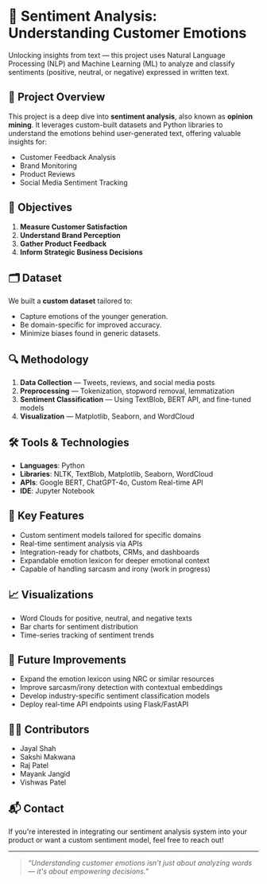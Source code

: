# 🧠 Sentiment Analysis: Understanding Customer Emotions

Unlocking insights from text — this project uses Natural Language Processing (NLP) and Machine Learning (ML) to analyze and classify sentiments (positive, neutral, or negative) expressed in written text.

## 📌 Project Overview

This project is a deep dive into **sentiment analysis**, also known as **opinion mining**. It leverages custom-built datasets and Python libraries to understand the emotions behind user-generated text, offering valuable insights for:

- Customer Feedback Analysis
- Brand Monitoring
- Product Reviews
- Social Media Sentiment Tracking

## 🎯 Objectives

1. **Measure Customer Satisfaction**  
2. **Understand Brand Perception**  
3. **Gather Product Feedback**  
4. **Inform Strategic Business Decisions**

## 🗂️ Dataset

We built a **custom dataset** tailored to:
- Capture emotions of the younger generation.
- Be domain-specific for improved accuracy.
- Minimize biases found in generic datasets.

## 🔍 Methodology

1. **Data Collection** — Tweets, reviews, and social media posts  
2. **Preprocessing** — Tokenization, stopword removal, lemmatization  
3. **Sentiment Classification** — Using TextBlob, BERT API, and fine-tuned models  
4. **Visualization** — Matplotlib, Seaborn, and WordCloud  

## 🛠️ Tools & Technologies

- **Languages**: Python  
- **Libraries**: NLTK, TextBlob, Matplotlib, Seaborn, WordCloud  
- **APIs**: Google BERT, ChatGPT-4o, Custom Real-time API  
- **IDE**: Jupyter Notebook

## 🌟 Key Features

- Custom sentiment models tailored for specific domains  
- Real-time sentiment analysis via APIs  
- Integration-ready for chatbots, CRMs, and dashboards  
- Expandable emotion lexicon for deeper emotional context  
- Capable of handling sarcasm and irony (work in progress)

## 📈 Visualizations

- Word Clouds for positive, neutral, and negative texts  
- Bar charts for sentiment distribution  
- Time-series tracking of sentiment trends

## 🚀 Future Improvements

- Expand the emotion lexicon using NRC or similar resources  
- Improve sarcasm/irony detection with contextual embeddings  
- Develop industry-specific sentiment classification models  
- Deploy real-time API endpoints using Flask/FastAPI

## 👨‍💻 Contributors

- Jayal Shah  
- Sakshi Makwana 
- Raj Patel  
- Mayank Jangid   
- Vishwas Patel

## 📬 Contact

If you're interested in integrating our sentiment analysis system into your product or want a custom sentiment model, feel free to reach out!

---

> _“Understanding customer emotions isn't just about analyzing words — it's about empowering decisions.”_

